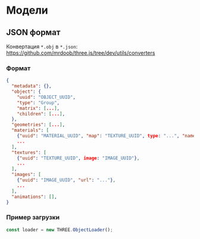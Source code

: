 Модели
======


## JSON формат

Конвертация `*.obj` в `*.json`: https://github.com/mrdoob/three.js/tree/dev/utils/converters


### Формат

```json
{
  "metadata": {},
  "object": {
    "uuid": "OBJECT_UUID",
    "type": "Group",
    "matrix": [...],
    "children": [...],
  },
  "geometries": [...],
  "materials": [
    {"uuid": "MATERIAL_UUID", "map": "TEXTURE_UUID", type: "...", "name": "..."},
    ...
  ],
  "textures": [
    {"uuid": "TEXTURE_UUID", image: "IMAGE_UUID"},
    ...
  ],
  "images": [
    {"uuid": "IMAGE_UUID", "url": "..."},
    ...
  ],
  "animations": [],
}
```


### Пример загрузки

```js
const loader = new THREE.ObjectLoader();
```
